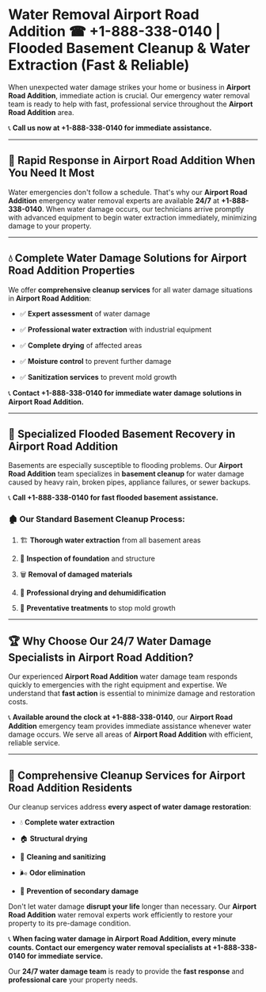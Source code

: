 # Water Removal Airport Road Addition ☎ +1-888-338-0140 | Flooded Basement Cleanup & Water Extraction (Fast & Reliable)

When unexpected water damage strikes your home or business in **Airport Road Addition**, immediate action is crucial. Our emergency water removal team is ready to help with fast, professional service throughout the **Airport Road Addition** area. 

📞 **Call us now at +1-888-338-0140 for immediate assistance.**
---
## 🚀 Rapid Response in Airport Road Addition When You Need It Most
Water emergencies don't follow a schedule. That's why our **Airport Road Addition** emergency water removal experts are available **24/7** at **+1-888-338-0140**. When water damage occurs, our technicians arrive promptly with advanced equipment to begin water extraction immediately, minimizing damage to your property.
---
## 💧 Complete Water Damage Solutions for Airport Road Addition Properties
We offer **comprehensive cleanup services** for all water damage situations in **Airport Road Addition**:
- ✅ **Expert assessment** of water damage  
- ✅ **Professional water extraction** with industrial equipment  
- ✅ **Complete drying** of affected areas  
- ✅ **Moisture control** to prevent further damage  
- ✅ **Sanitization services** to prevent mold growth  
📞 **Contact +1-888-338-0140 for immediate water damage solutions in Airport Road Addition.**
---
## 🌊 Specialized Flooded Basement Recovery in Airport Road Addition
Basements are especially susceptible to flooding problems. Our **Airport Road Addition** team specializes in **basement cleanup** for water damage caused by heavy rain, broken pipes, appliance failures, or sewer backups. 
📞 **Call +1-888-338-0140 for fast flooded basement assistance.**
### 🏚️ Our Standard Basement Cleanup Process:
1. 🏗️ **Thorough water extraction** from all basement areas  
2. 🔎 **Inspection of foundation** and structure  
3. 🗑️ **Removal of damaged materials**  
4. 💨 **Professional drying and dehumidification**  
5. 🚫 **Preventative treatments** to stop mold growth  
---
## 🏆 Why Choose Our 24/7 Water Damage Specialists in Airport Road Addition?
Our experienced **Airport Road Addition** water damage team responds quickly to emergencies with the right equipment and expertise. We understand that **fast action** is essential to minimize damage and restoration costs.
📞 **Available around the clock at +1-888-338-0140**, our **Airport Road Addition** emergency team provides immediate assistance whenever water damage occurs. We serve all areas of **Airport Road Addition** with efficient, reliable service.
---
## 🧹 Comprehensive Cleanup Services for Airport Road Addition Residents
Our cleanup services address **every aspect of water damage restoration**:
- 💧 **Complete water extraction**  
- 🏠 **Structural drying**  
- 🧼 **Cleaning and sanitizing**  
- 🌬️ **Odor elimination**  
- 🚫 **Prevention of secondary damage**  
Don't let water damage **disrupt your life** longer than necessary. Our **Airport Road Addition** water removal experts work efficiently to restore your property to its pre-damage condition.
📞 **When facing water damage in Airport Road Addition, every minute counts. Contact our emergency water removal specialists at +1-888-338-0140 for immediate service.**
Our **24/7 water damage team** is ready to provide the **fast response** and **professional care** your property needs.
